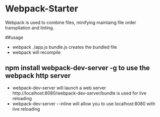 # Webpack-Starter

Webpack is used to combine files, minifying maintaing file order transpliation and linting.

##usage
- webpack ./app.js bundle.js  creates the bundled file
- webpack will recompile

## npm install webpack-dev-server -g to use the webpack http server

- webpack-dev-server will launch a web server
http://localhost:8080/webpack-dev-server/bundle is used for live reloading
- webpack-dev-server --inline will allow you to use localhost:8080 with live reloading
